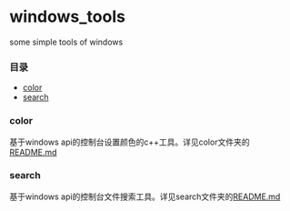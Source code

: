 # windows_tools
some simple tools of windows

### 目录
- [color](#color)
- [search](#search)

### color
基于windows api的控制台设置颜色的c++工具。详见color文件夹的[README.md](./color/)

### search
基于windows api的控制台文件搜索工具。详见search文件夹的[README.md](./search/)

